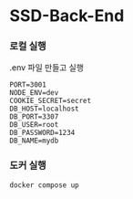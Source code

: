 # SSD-Back-End

### 로컬 실행

.env 파일 만들고 실행

```
PORT=3001
NODE_ENV=dev
COOKIE_SECRET=secret
DB_HOST=localhost
DB_PORT=3307
DB_USER=root
DB_PASSWORD=1234
DB_NAME=mydb
```

### 도커 실행

```
docker compose up
```
